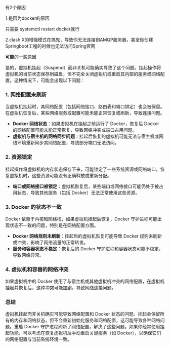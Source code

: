 有2个原因

1.是因为docker的原因

只需要 systemctl restart docker就行

2.clash X的增强模式在搞鬼，导致你无法连接到AMQP服务器，甚至你创建Springboot工程的时候也无法访问Spring官网

**可能**的一些原因

是的，虚拟机挂起（Suspend）而非关机可能确实导致了这个问题。挂起操作将虚拟机的当前状态保存到磁盘，但不完全关闭虚拟机或重启其内部的服务或网络配置。这种情况下，可能会出现以下问题：

### 1. **网络配置未刷新**
   当虚拟机挂起时，其网络配置（包括网络接口、路由表和端口绑定）也会被保留。在虚拟机恢复后，某些网络服务或配置可能未能正常恢复或刷新，导致连接问题。

   - **Docker 网络状态**：如果虚拟机在挂起之前运行了 Docker，恢复后 Docker 的网络配置可能未能正常恢复，导致网络冲突或端口占用问题。
   - **虚拟机与宿主机的网络同步问题**：挂起后恢复的虚拟机可能无法与宿主机或网络环境重新同步其网络配置，导致部分端口无法访问。

### 2. **资源锁定**
   挂起操作将虚拟机的内存状态保存下来，可能锁定了一些系统资源或网络端口。恢复虚拟机时，这些资源可能没有正确释放或重新分配。

   - **端口或网络接口被锁定**：虚拟机恢复后，某些端口或网络接口可能仍处于被占用状态，导致其他服务（包括 Docker）无法正常使用这些资源。

### 3. **Docker 的状态不一致**
   Docker 依赖于内核和网络栈，如果虚拟机挂起后恢复，Docker 守护进程可能出现状态不一致的问题，特别是在网络配置方面。

   - **Docker 网络规则未刷新**：挂起后的虚拟机恢复可能导致 Docker 规则未刷新或冲突，影响了网络流量的正常转发。
   - **服务和容器状态不稳定**：恢复后的 Docker 守护进程和容器状态可能不稳定，导致网络异常。

### 4. **虚拟机和容器的网络冲突**
   如果虚拟机中的 Docker 使用了与宿主机或其他虚拟机冲突的网络配置，在虚拟机挂起并恢复后，这种冲突可能加剧，导致网络连接问题。

### 总结

虚拟机挂起而非关机确实可能导致网络配置和 Docker 状态的问题。挂起会保留所有的内存和网络状态，但不会重新初始化服务和网络配置，这可能导致各种网络问题。重启 Docker 守护进程刷新了网络配置，解决了这些问题。如果你经常使用挂起功能，可以考虑在恢复虚拟机后手动重启关键服务（如 Docker），以确保它们的网络配置与当前系统环境一致。